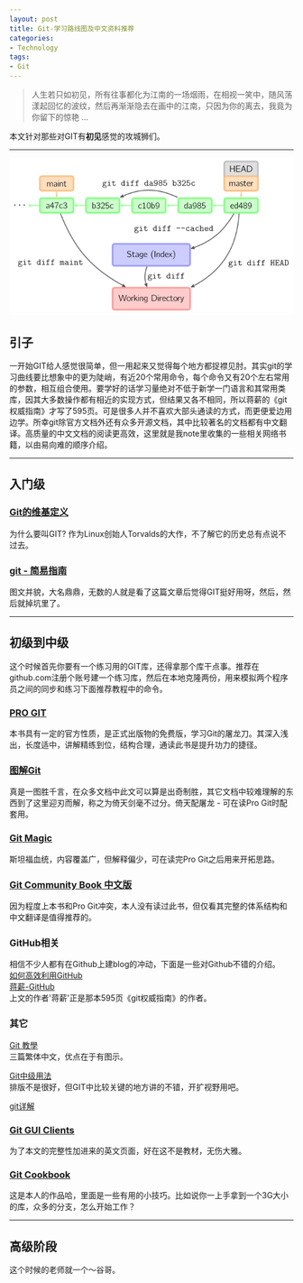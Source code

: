 ```yaml
---
layout: post
title: Git-学习路线图及中文资料推荐
categories:
- Technology
tags:
- Git
---
```



> 人生若只如初见，所有往事都化为江南的一场烟雨，在相视一笑中，随风荡漾起回忆的波纹，然后再渐渐隐去在画中的江南，只因为你的离去，我竟为你留下的惊艳 ...    

本文针对那些对GIT有**初见**感觉的攻城狮们。

---------------------
![](/media/pic2014/0218-0.png)

## 引子
一开始GIT给人感觉很简单，但一用起来又觉得每个地方都捉襟见肘。其实git的学习曲线要比想象中的更为陡峭，有近20个常用命令，每个命令又有20个左右常用的参数，相互组合使用。要学好的话学习量绝对不低于新学一门语言和其常用类库，因其大多数操作都有相近的实现方式，但结果又各不相同，所以蒋薪的《git权威指南》才写了595页。可是很多人并不喜欢大部头通读的方式，而更便爱边用边学。所幸git除官方文档外还有众多开源文档，其中比较著名的文档都有中文翻译。高质量的中文文档的阅读更高效，这里就是我note里收集的一些相关网络书籍，以由易向难的顺序介绍。

---------------------

## 入门级

### [Git的维基定义](http://zh.wikipedia.org/wiki/Git)
为什么要叫GIT? 作为Linux创始人Torvalds的大作，不了解它的历史总有点说不过去。


### [git - 简易指南](http://rogerdudler.github.io/git-guide/index.zh.html)
图文并貌，大名鼎鼎，无数的人就是看了这篇文章后觉得GIT挺好用呀，然后，然后就掉坑里了。

---------------------
## 初级到中级

这个时候首先你要有一个练习用的GIT库，还得拿那个库干点事。推荐在github.com注册个账号建一个练习库，然后在本地克隆两份，用来模拟两个程序员之间的同步和练习下面推荐教程中的命令。


### [PRO GIT](http://git-scm.com/book/zh)
本书具有一定的官方性质，是正式出版物的免费版，学习Git的屠龙刀。其深入浅出，长度适中，讲解精练到位，结构合理，通读此书是提升功力的捷径。

 
### [图解Git](http://marklodato.github.io/visual-git-guide/index-zh-cn.html)
真是一图胜千言，在众多文档中此文可以算是出奇制胜，其它文档中较难理解的东西到了这里迎刃而解，称之为倚天剑毫不过分。倚天配屠龙 - 可在读Pro Git时配套用。

### [Git Magic](http://www-cs-students.stanford.edu/~blynn/gitmagic/intl/zh_cn/ch02.html)
斯坦福血统，内容覆盖广，但解释偏少，可在读完Pro Git之后用来开拓思路。

### [Git Community Book 中文版](http://gitbook.liuhui998.com/index.html)
因为程度上本书和Pro Git冲突，本人没有读过此书，但仅看其完整的体系结构和中文翻译是值得推荐的。
 
### GitHub相关
相信不少人都有在Github上建blog的冲动，下面是一些对Github不错的介绍。  
[如何高效利用GitHub](http://www.yangzhiping.com/tech/github.html)    
[蒋薪-GitHub](http://www.worldhello.net/gotgithub/)  
上文的作者'蒋薪'正是那本595页《git权威指南》的作者。

### 其它
[Git 教學](http://blog.gogojimmy.net/2012/01/17/how-to-use-git-1-git-basic/)   
三篇繁体中文，优点在于有图示。 

[Git中级用法](http://blackanger.blog.51cto.com/140924/123399)   
排版不是很好，但GIT中比较关键的地方讲的不错，开扩视野用吧。

[git详解](http://blackanger.blog.51cto.com/140924/123399)

### [Git GUI Clients](http://git-scm.com/downloads/guis)
为了本文的完整性加进来的英文页面，好在这不是教材，无伤大雅。 

### [Git Cookbook](http://blog.sevenche.com/2014/02/Git-cook-book/)   
这是本人的作品哈，里面是一些有用的小技巧。比如说你一上手拿到一个3G大小的库，众多的分支，怎么开始工作？

---------------------

## 高级阶段
这个时候的老师就一个～谷哥。

